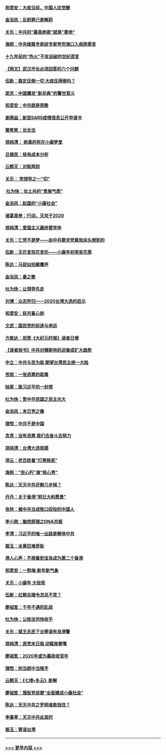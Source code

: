 #### [祝君安：大疫当前，中国人应觉醒](../pages/nsc993/n11821946.md?t=01261933) 
#### [金浴凤：反躬罪己是解药](../pages/nsc993/n11820280.md?t=01261933) 
#### [关乐：中共的“最高绝密”就是“要命”](../pages/nsc993/n11816946.md?t=01261933) 
#### [海网：中央维稳专家组专家夸完海口入病房感言](../pages/nsc993/n11815138.md?t=01261933) 
#### [十九年前的“伪火”不攻自破的世纪谎言](../pages/nsc993/n11813238.md?t=01261933) 
#### [【网文】武汉市长必须回答的六个问题](../pages/nsc993/n11813848.md?t=01261933) 
#### [伍新：稳定压倒一切 大疫压得倒吗？](../pages/nsc993/n11812634.md?t=01261933) 
#### [梁京：中国爆发“新非典”的警世意义](../pages/nsc993/n11812554.md?t=01261933) 
#### [祝君安：中共就是邪教](../pages/nsc993/n11812431.md?t=01261933) 
#### [谢燕益：新型SARS疫情信息公开申请书](../pages/nsc993/n11808840.md?t=01261933) 
#### [蜀笑笑：论合法](../pages/nsc993/n11808064.md?t=01261933) 
#### [郑纯清： 她真的死在小康梦里](../pages/nsc993/n11806623.md?t=01261933) 
#### [吕锡民：核电成本分析](../pages/nsc993/n11806284.md?t=01261933) 
#### [云鹤天：对联两则](../pages/nsc993/n11805957.md?t=01261933) 
#### [关乐： 党领导之一“切”](../pages/nsc993/n11804505.md?t=01261933) 
#### [ 吐为快：论土共的“贵族气质”](../pages/nsc993/n11804490.md?t=01261933) 
#### [金浴凤：赵国的“小康社会”](../pages/nsc993/n11804452.md?t=01261933) 
#### [诸葛高参：行动，灭共于2020](../pages/nsc993/n11804120.md?t=01261933) 
#### [郑纯清：爱国主义最终要党命](../pages/nsc993/n11802197.md?t=01261933) 
#### [关乐：亡党不是梦——由中共要求党章放床头想到的](../pages/nsc993/n11802156.md?t=01261933) 
#### [伍新：无花言现花言形——小康年初哭吴花燕](../pages/nsc993/n11800044.md?t=01261933) 
#### [陈达：马屁似拍颠覆声](../pages/nsc993/n11800010.md?t=01261933) 
#### [金浴凤：春之歌](../pages/nsc993/n11797687.md?t=01261933) 
#### [吐为快：让领导先走](../pages/nsc993/n11797512.md?t=01261933) 
#### [刘博：众志所归——2020台湾大选的启示](../pages/nsc993/n11796878.md?t=01261933) 
#### [祝君安：妖共畜心剖](../pages/nsc993/n11794273.md?t=01261933) 
#### [文武：国民党的前途与命运](../pages/nsc993/n11794198.md?t=01261933) 
#### [方能达：祝贺《大纪元时报》读者日增](../pages/nsc993/n11793807.md?t=01261933) 
#### [【读者投书】中共对穆斯林的迫害成扩大趋势](../pages/nsc993/n11791371.md?t=01261933) 
#### [中立：中共与民为敌 期望台湾民主统一大陆](../pages/nsc993/n11790392.md?t=01261933) 
#### [苦胆：一张选票的距离](../pages/nsc993/n11788914.md?t=01261933) 
#### [陆客：致习近平的一封信](../pages/nsc993/n11788867.md?t=01261933) 
#### [吐为快：贺中华民国之民主光大](../pages/nsc993/n11788618.md?t=01261933) 
#### [金浴凤：末日党之像](../pages/nsc993/n11787475.md?t=01261933) 
#### [理悟：中共不是中国](../pages/nsc993/n11787463.md?t=01261933) 
#### [念贲：没有选票  我们去奋斗去努力](../pages/nsc993/n11787398.md?t=01261933) 
#### [郑纯清：台湾大选观感](../pages/nsc993/n11786210.md?t=01261933) 
#### [项云：老百姓看“打黑除恶”](../pages/nsc993/n11785398.md?t=01261933) 
#### [海网：“空心朽”演“核心秀”](../pages/nsc993/n11783874.md?t=01261933) 
#### [陈达：天灭中共还剩几步棋？](../pages/nsc993/n11783719.md?t=01261933) 
#### [丹丹：关于香港“明日大屿愿景”](../pages/nsc993/n11783273.md?t=01261933) 
#### [张林：被中共当成牲口奴役的中国人](../pages/nsc993/n11782397.md?t=01261933) 
#### [李小刚：脑控原理之DNA共振](../pages/nsc993/n11780962.md?t=01261933) 
#### [李清：习近平的唯一出路是解体中共](../pages/nsc993/n11780866.md?t=01261933) 
#### [振玉：炎黄巨难奇耻](../pages/nsc993/n11779632.md?t=01261933) 
#### [港人心声：不想看到宝岛成为第二个香港](../pages/nsc993/n11778817.md?t=01261933) 
#### [祝君安：一剪梅‧新年新气象](../pages/nsc993/n11776340.md?t=01261933) 
#### [关乐：小康年 大役现](../pages/nsc993/n11774213.md?t=01261933) 
#### [伍新：红朝总理令怎总不灵？](../pages/nsc993/n11770813.md?t=01261933) 
#### [廖祖笙：千年不遇的乱政](../pages/nsc993/n11770373.md?t=01261933) 
#### [吐为快：公检法司快收手](../pages/nsc993/n11770359.md?t=01261933) 
#### [关乐：就王志民下台寄语有良港警](../pages/nsc993/n11769903.md?t=01261933) 
#### [郑纯清：恶党末日临 动辄挨掌嘴](../pages/nsc993/n11769356.md?t=01261933) 
#### [廖祖笙：2020年或为暴政收官年](../pages/nsc993/n11768216.md?t=01261933) 
#### [理悟：别当郎中当推手](../pages/nsc993/n11768243.md?t=01261933) 
#### [云鹤天：《七律▪冬云》新解](../pages/nsc993/n11768204.md?t=01261933) 
#### [廖祖笙：饿饭党说要“全面建成小康社会”](../pages/nsc993/n11767482.md?t=01261933) 
#### [陈达：天灭中共之罗网谁能挡住？](../pages/nsc993/n11767465.md?t=01261933) 
#### [李春草：天灭中共此其时](../pages/nsc993/n11767452.md?t=01261933) 
#### [振玉：寄语台湾](../pages/nsc993/n11767432.md?t=01261933) 

----
#### [ >>> 更早内容 <<< ](../indexes/nsc993-earlier.md)
